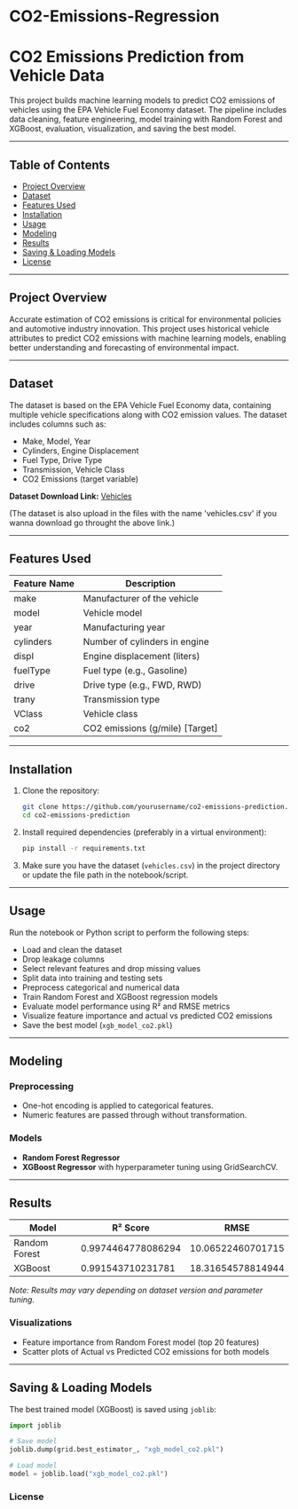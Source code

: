 # CO2-Emissions-Regression

# CO2 Emissions Prediction from Vehicle Data

This project builds machine learning models to predict CO2 emissions of vehicles using the EPA Vehicle Fuel Economy dataset. The pipeline includes data cleaning, feature engineering, model training with Random Forest and XGBoost, evaluation, visualization, and saving the best model.

---

## Table of Contents

- [Project Overview](#project-overview)
- [Dataset](#dataset)
- [Features Used](#features-used)
- [Installation](#installation)
- [Usage](#usage)
- [Modeling](#modeling)
- [Results](#results)
- [Saving & Loading Models](#saving--loading-models)
- [License](https://github.com/VenuOnTech/CO2-Emissions-Regression/blob/main/LICENSE)

---

## Project Overview

Accurate estimation of CO2 emissions is critical for environmental policies and automotive industry innovation. This project uses historical vehicle attributes to predict CO2 emissions with machine learning models, enabling better understanding and forecasting of environmental impact.

---

## Dataset

The dataset is based on the EPA Vehicle Fuel Economy data, containing multiple vehicle specifications along with CO2 emission values. The dataset includes columns such as:

- Make, Model, Year
- Cylinders, Engine Displacement
- Fuel Type, Drive Type
- Transmission, Vehicle Class
- CO2 Emissions (target variable)

**Dataset Download Link:**  [Vehicles](https://www.fueleconomy.gov/feg/epadata/vehicles.csv)

(The dataset is also upload in the files with the name 'vehicles.csv' if you wanna download go throught the above link.)

---

## Features Used

| Feature Name | Description                      |
|--------------|--------------------------------|
| make         | Manufacturer of the vehicle    |
| model        | Vehicle model                  |
| year         | Manufacturing year             |
| cylinders    | Number of cylinders in engine  |
| displ        | Engine displacement (liters)   |
| fuelType     | Fuel type (e.g., Gasoline)     |
| drive        | Drive type (e.g., FWD, RWD)    |
| trany        | Transmission type              |
| VClass       | Vehicle class                  |
| co2          | CO2 emissions (g/mile) [Target]|

---

## Installation

1. Clone the repository:
    ```bash
    git clone https://github.com/yourusername/co2-emissions-prediction.git
    cd co2-emissions-prediction
    ```

2. Install required dependencies (preferably in a virtual environment):
    ```bash
    pip install -r requirements.txt
    ```

3. Make sure you have the dataset (`vehicles.csv`) in the project directory or update the file path in the notebook/script.

---

## Usage

Run the notebook or Python script to perform the following steps:

- Load and clean the dataset
- Drop leakage columns
- Select relevant features and drop missing values
- Split data into training and testing sets
- Preprocess categorical and numerical data
- Train Random Forest and XGBoost regression models
- Evaluate model performance using R² and RMSE metrics
- Visualize feature importance and actual vs predicted CO2 emissions
- Save the best model (`xgb_model_co2.pkl`)

---

## Modeling

### Preprocessing

- One-hot encoding is applied to categorical features.
- Numeric features are passed through without transformation.

### Models

- **Random Forest Regressor**
- **XGBoost Regressor** with hyperparameter tuning using GridSearchCV.

---

## Results

| Model         |       R² Score       |         RMSE          |
|---------------|----------------------|-----------------------|
| Random Forest | 0.9974464778086294   | 10.06522460701715     |
| XGBoost       | 0.991543710231781    | 18.31654578814944     |

*Note: Results may vary depending on dataset version and parameter tuning.*

### Visualizations

- Feature importance from Random Forest model (top 20 features)
- Scatter plots of Actual vs Predicted CO2 emissions for both models

---

## Saving & Loading Models

The best trained model (XGBoost) is saved using `joblib`:

```python
import joblib

# Save model
joblib.dump(grid.best_estimator_, "xgb_model_co2.pkl")

# Load model
model = joblib.load("xgb_model_co2.pkl")
```

### License

